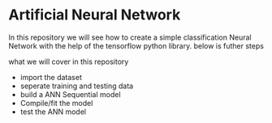 
<h1>Artificial Neural Network</h1>
<p>In this repository we will see how to create a simple classification Neural Network with the help of the tensorflow python library. below is futher steps</p>
<p>what we will cover in this repository</p>
<ul>
  <li>import the dataset</li>
  <li>seperate training and testing data</li>
  <li>build a ANN Sequential model</li>
  <li>Compile/fit the model</li>
  <li>test the ANN model</li>
</ul>
    
